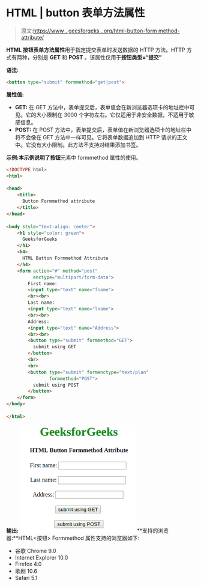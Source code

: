 # HTML | button 表单方法属性

> 原文:[https://www . geesforgeks . org/html-button-form method-attribute/](https://www.geeksforgeeks.org/html-button-formmethod-attribute/)

**HTML 按钮表单方法属性**用于指定提交表单时发送数据的 HTTP 方法。HTTP 方式有两种，分别是 **GET** 和 **POST** 。该属性仅用于**按钮类型=“提交”**

**语法:**

```html
<button type="submit" formmethod="get|post">
```

**属性值:**

*   **GET:** 在 GET 方法中，表单提交后，表单值会在新浏览器选项卡的地址栏中可见。它的大小限制在 3000 个字符左右。它仅适用于非安全数据，不适用于敏感信息。
*   **POST:** 在 POST 方法中，表单提交后，表单值在新浏览器选项卡的地址栏中将不会像在 GET 方法中一样可见。它将表单数据追加到 HTTP 请求的正文中。它没有大小限制。此方法不支持对结果添加书签。

**示例:**本示例说明了**按钮**元素中 formmethod 属性的使用。

```html
<!DOCTYPE html>
<html>

<head>
    <title> 
      Button Formmethod attribute
    </title>
</head>

<body style="text-align: center">
    <h1 style="color: green">
      GeeksforGeeks
    </h1>
    <h4>
      HTML Button Formmethod Attribute
    </h4>
    <form action="#" method="post" 
          enctype="multipart/form-data">
        First name:
        <input type="text" name="fname">
        <br><br>
        Last name:
        <input type="text" name="lname">
        <br><br>
        Address:
        <input type="text" name="Address">
        <br><br>
        <button type="submit" formmethod="GET">
          submit using GET 
        </button>
        <br>
        <br>
        <button type="submit" formenctype="text/plan" 
                formmethod="POST">
          submit using POST
        </button>
    </form>
</body>

</html>
```

**输出:**
![](img/69e85e03c1befc2861ba84072654ab15.png)
**支持的浏览器:**HTML<按钮> Formmethod 属性支持的浏览器如下:

*   谷歌 Chrome 9.0
*   Internet Explorer 10.0
*   Firefox 4.0
*   歌剧 10.6
*   Safari 5.1